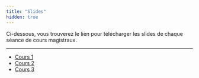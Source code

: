 ```yaml
---
title: "Slides"
hidden: true
---
```


Ci-dessous, vous trouverez le lien pour télécharger les slides de chaque séance de cours magistraux.

---

- [Cours 1](cm1.pptx)
- [Cours 2](cm2.pptx)
- [Cours 3](cm3.pdf)
